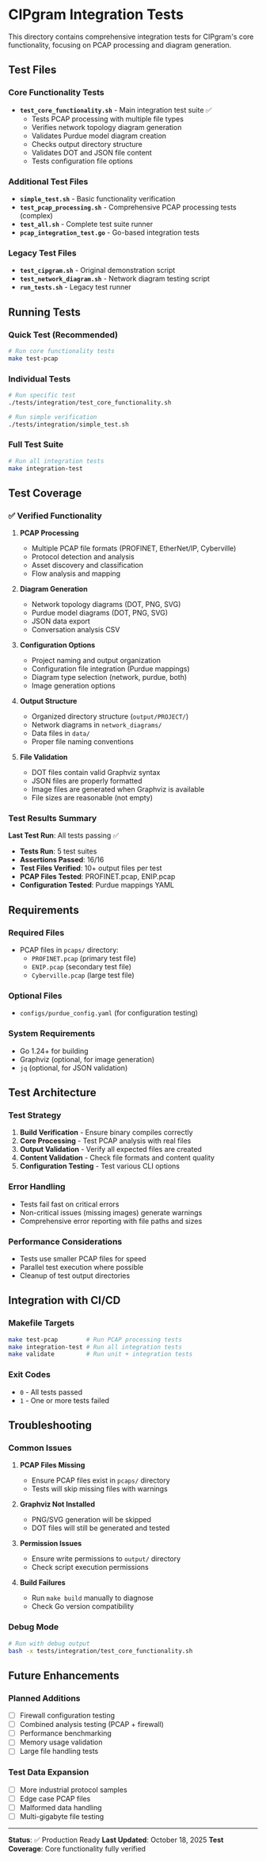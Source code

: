 # CIPgram Integration Tests

This directory contains comprehensive integration tests for CIPgram's core functionality, focusing on PCAP processing and diagram generation.

## Test Files

### Core Functionality Tests
- **`test_core_functionality.sh`** - Main integration test suite ✅
  - Tests PCAP processing with multiple file types
  - Verifies network topology diagram generation
  - Validates Purdue model diagram creation
  - Checks output directory structure
  - Validates DOT and JSON file content
  - Tests configuration file options

### Additional Test Files
- **`simple_test.sh`** - Basic functionality verification
- **`test_pcap_processing.sh`** - Comprehensive PCAP processing tests (complex)
- **`test_all.sh`** - Complete test suite runner
- **`pcap_integration_test.go`** - Go-based integration tests

### Legacy Test Files
- **`test_cipgram.sh`** - Original demonstration script
- **`test_network_diagram.sh`** - Network diagram testing script
- **`run_tests.sh`** - Legacy test runner

## Running Tests

### Quick Test (Recommended)
```bash
# Run core functionality tests
make test-pcap
```

### Individual Tests
```bash
# Run specific test
./tests/integration/test_core_functionality.sh

# Run simple verification
./tests/integration/simple_test.sh
```

### Full Test Suite
```bash
# Run all integration tests
make integration-test
```

## Test Coverage

### ✅ Verified Functionality

1. **PCAP Processing**
   - Multiple PCAP file formats (PROFINET, EtherNet/IP, Cyberville)
   - Protocol detection and analysis
   - Asset discovery and classification
   - Flow analysis and mapping

2. **Diagram Generation**
   - Network topology diagrams (DOT, PNG, SVG)
   - Purdue model diagrams (DOT, PNG, SVG)
   - JSON data export
   - Conversation analysis CSV

3. **Configuration Options**
   - Project naming and output organization
   - Configuration file integration (Purdue mappings)
   - Diagram type selection (network, purdue, both)
   - Image generation options

4. **Output Structure**
   - Organized directory structure (`output/PROJECT/`)
   - Network diagrams in `network_diagrams/`
   - Data files in `data/`
   - Proper file naming conventions

5. **File Validation**
   - DOT files contain valid Graphviz syntax
   - JSON files are properly formatted
   - Image files are generated when Graphviz is available
   - File sizes are reasonable (not empty)

### Test Results Summary

**Last Test Run**: All tests passing ✅
- **Tests Run**: 5 test suites
- **Assertions Passed**: 16/16
- **Test Files Verified**: 10+ output files per test
- **PCAP Files Tested**: PROFINET.pcap, ENIP.pcap
- **Configuration Tested**: Purdue mappings YAML

## Requirements

### Required Files
- PCAP files in `pcaps/` directory:
  - `PROFINET.pcap` (primary test file)
  - `ENIP.pcap` (secondary test file)
  - `Cyberville.pcap` (large test file)

### Optional Files
- `configs/purdue_config.yaml` (for configuration testing)

### System Requirements
- Go 1.24+ for building
- Graphviz (optional, for image generation)
- `jq` (optional, for JSON validation)

## Test Architecture

### Test Strategy
1. **Build Verification** - Ensure binary compiles correctly
2. **Core Processing** - Test PCAP analysis with real files
3. **Output Validation** - Verify all expected files are created
4. **Content Validation** - Check file formats and content quality
5. **Configuration Testing** - Test various CLI options

### Error Handling
- Tests fail fast on critical errors
- Non-critical issues (missing images) generate warnings
- Comprehensive error reporting with file paths and sizes

### Performance Considerations
- Tests use smaller PCAP files for speed
- Parallel test execution where possible
- Cleanup of test output directories

## Integration with CI/CD

### Makefile Targets
```bash
make test-pcap        # Run PCAP processing tests
make integration-test # Run all integration tests
make validate         # Run unit + integration tests
```

### Exit Codes
- `0` - All tests passed
- `1` - One or more tests failed

## Troubleshooting

### Common Issues

1. **PCAP Files Missing**
   - Ensure PCAP files exist in `pcaps/` directory
   - Tests will skip missing files with warnings

2. **Graphviz Not Installed**
   - PNG/SVG generation will be skipped
   - DOT files will still be generated and tested

3. **Permission Issues**
   - Ensure write permissions to `output/` directory
   - Check script execution permissions

4. **Build Failures**
   - Run `make build` manually to diagnose
   - Check Go version compatibility

### Debug Mode
```bash
# Run with debug output
bash -x tests/integration/test_core_functionality.sh
```

## Future Enhancements

### Planned Additions
- [ ] Firewall configuration testing
- [ ] Combined analysis testing (PCAP + firewall)
- [ ] Performance benchmarking
- [ ] Memory usage validation
- [ ] Large file handling tests

### Test Data Expansion
- [ ] More industrial protocol samples
- [ ] Edge case PCAP files
- [ ] Malformed data handling
- [ ] Multi-gigabyte file testing

---

**Status**: ✅ Production Ready
**Last Updated**: October 18, 2025
**Test Coverage**: Core functionality fully verified
